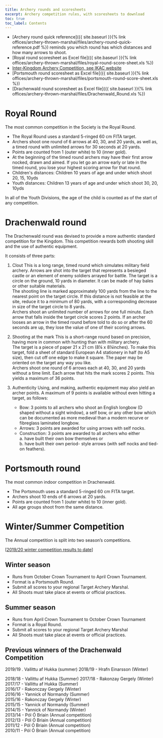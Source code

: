 ```yaml
---
title: Archery rounds and scoresheets 
excerpt: Archery competition rules, with scoresheets to download
toc: true
toc_label: Contents
---
```


* [Archery round quick reference]({{ site.baseurl }}{% link offices/archery-thrown-marshal/files/archery-round-quick-reference.pdf %}) reminds you which round has which distances and how many arrows to shoot.
* [Royal round scoresheet as Excel file]({{ site.baseurl }}{% link offices/archery-thrown-marshal/files/royal-round-score-sheet.xls %})
* [Inter-Kingdom Archery Competition, see IKAC website](http://scores-sca.org/home/index.php?R=10)
* [Portsmouth round scoresheet as Excel file]({{ site.baseurl }}{% link offices/archery-thrown-marshal/files/portsmouth-round-score-sheet.xls %})
* [Drachenwald round scoresheet as Excel file]({{ site.baseurl }}{% link offices/archery-thrown-marshal/files/Drachenwald_Round.xls %})
# Royal Round

The most common competition in the Society is the Royal Round.

* The Royal Round uses a standard 5-ringed 60 cm FITA target.
* Archers shoot one round of 6 arrows at 40, 30, and 20 yards, as well as, a timed round with unlimited arrows for 30 seconds at 20 yards.
* Points are counted from 1 (outer white) to 10 (inner gold).
* At the beginning of the timed round archers may have their first arrow nocked, drawn and aimed.  If you let go an arrow early or late in the timed round, you lose your highest scoring arrow for that round.
* Children's distances: Children 10 years of age and under which shoot 20, 15, 10yds
* Youth distances: Children 13 years of age and under which shoot 30, 20, 10yds

In all of the Youth Divisions, the age of the child is counted as of the start of any competition.

# Drachenwald round
The Drachenwald round was devised to provide a more authentic standard competition for the Kingdom. This competition rewards both shooting skill and the use of authentic equipment. 

It consists of three parts:
1. Clout
   This is a long range, timed round which simulates military field archery. Arrows are shot into the target that represents a besieged castle or an element of enemy soldiers arrayed for battle. The target is a circle on the ground, 10 yards in diameter. It can be made of hay bales or other suitable materials.  
   The shooting line is marked approximately 100 yards from the line to the nearest point on the target circle. If this distance is not feasible at the site, reduce it to a minimum of 80 yards, with a corresponding decrease in size of the target circle to 8 yards.  
   Archers shoot an unlimited number of arrows for one full minute. Each arrow that falls inside the target circle scores 2 points. If an archer looses an arrow in the timed round before told to do so or after the 60 seconds are up, they lose the value of one of their scoring arrows.

2. Shooting at the mark
   This is a short-range round based on precision, having more in common with hunting than with military archery.  
   The target is a piece of paper 21 x 21 cm (8¼ x 8¼inches). To make this target, fold a sheet of standard European A4 stationery in half (to A5 size), then cut off one edge to make it square. The paper may be oriented on the target any way you like.  
   Archers shoot one round of 6 arrows each at 40, 30, and 20 yards without a time limit. Each arrow that hits the mark scores 2 points. This yields a maximum of 36 points.  
   
3. Authenticity
   Using, and making, authentic equipment may also yield an archer points. A maximum of 9 points is available without even hitting a target, as follows:
   * Bow: 3 points to all archers who shoot an English longbow (D shaped without a sight window), a self bow, or any other bow which can be documented as more medieval than a modern recurve or fibreglass laminated longbow.  
   * Arrows: 3 points are awarded for using arrows with self nocks.   
   * Construction: 3 points are awarded to all archers who either  
    a. have built their own bow themselves or  
    b. have built their own period- style arrows (with self nocks and tied-on feathers).

# Portsmouth round 

The most common indoor competition in Drachenwald.

* The Portsmouth uses a standard 5-ringed 60 cm FITA target.
* Archers shoot 10 ends of 6 arrows at 20 yards.
* Points are counted from 1 (outer white) to 10 (inner gold).
* All age groups shoot from the same distance.
 
# Winter/Summer Competition
 
The Annual competition is split into two season’s competitions.

[[2019/20 winter competition results to date](https://docs.google.com/spreadsheets/d/1RjDVFXUb2nwRqbU8YpPwVK3uTjlduyKWahxRTauzWbw/edit?usp=sharing)]
## Winter season

* Runs from October Crown Tournament to April Crown Tournament.
* Format is a Portsmouth Round.
* Submit all scores to your regional Target Archery Marshal.
* All Shoots must take place at events or official practices.
 
## Summer season

* Runs from April Crown Tournament to October Crown Tournament
* Format is a Royal Round.
* Submit all scores to your regional Target Archery Marshal
* All Shoots must take place at events or official practices.

## Previous winners of the Drachenwald Competition

2019/19 . Vallittu af Hukka (summer)
2018/19 - Hrafn Einarsson (Winter)

2018/18 - Vallittu af Hukka (Summer) 
2017/18 - Rakonzay Gergely (Winter)  
2017/17 - Vallittu af Hukka  (Summer)  
2016/17 - Rakonczay Gergely  (Winter)  
2016/16 - Yannick of Normandy (Summer)  
2015/16 - Rakonczay Gergely (Winter)  
2015/15 - Yannick of Normandy (Summer)  
2014/15 - Yannick of Normandy (Winter)  
2013/14 - Pól Ó Briain (Annual competition)  
2012/13 - Pól Ó Briain (Annual competition)  
2011/12 - Pól Ó Briain (Annual competition)  
2010/11 - Pól Ó Briain (Annual competition)  